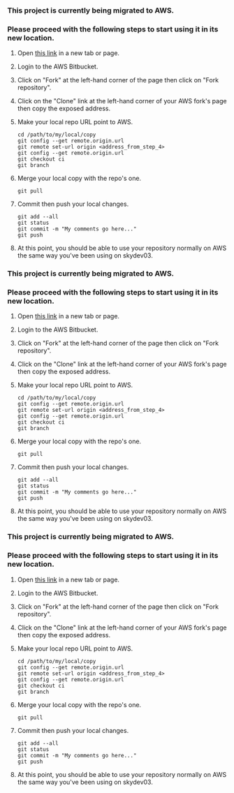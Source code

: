 ### This project is currently being migrated to AWS.

### Please proceed with the following steps to start using it in its new location.
1. Open [this link](http://10.61.0.24/bitbucket/projects/HEL/repos/hello/browse "New AWS URL") in a new tab or page.
2. Login to the AWS Bitbucket.
3. Click on "Fork" at the left-hand corner of the page then click on "Fork repository".
4. Click on the "Clone" link at the left-hand corner of your AWS fork's page then copy the exposed address.
5. Make your local repo URL point to AWS.

	```
	cd /path/to/my/local/copy
	git config --get remote.origin.url
	git remote set-url origin <address_from_step_4>
	git config --get remote.origin.url
	git checkout ci
	git branch
	```

6. Merge your local copy with the repo's one.

	```
	git pull
	```

7. Commit then push your local changes.

	```
	git add --all
	git status
	git commit -m "My comments go here..."
	git push
	```

8. At this point, you should be able to use your repository normally on AWS the same way you've been using on skydev03.
### This project is currently being migrated to AWS.

### Please proceed with the following steps to start using it in its new location.
1. Open [this link](http://skydev03.skytv.co.nz/bitbucket/projects/HEL/repos/hello/browse "New AWS URL") in a new tab or page.
2. Login to the AWS Bitbucket.
3. Click on "Fork" at the left-hand corner of the page then click on "Fork repository".
4. Click on the "Clone" link at the left-hand corner of your AWS fork's page then copy the exposed address.
5. Make your local repo URL point to AWS.

	```
	cd /path/to/my/local/copy
	git config --get remote.origin.url
	git remote set-url origin <address_from_step_4>
	git config --get remote.origin.url
	git checkout ci
	git branch
	```

6. Merge your local copy with the repo's one.

	```
	git pull
	```

7. Commit then push your local changes.

	```
	git add --all
	git status
	git commit -m "My comments go here..."
	git push
	```

8. At this point, you should be able to use your repository normally on AWS the same way you've been using on skydev03.
### This project is currently being migrated to AWS.

### Please proceed with the following steps to start using it in its new location.
1. Open [this link](http://skydev03.skytv.co.nz/bitbucket/projects/HEL/repos/hello/browse "New AWS URL") in a new tab or page.
2. Login to the AWS Bitbucket.
3. Click on "Fork" at the left-hand corner of the page then click on "Fork repository".
4. Click on the "Clone" link at the left-hand corner of your AWS fork's page then copy the exposed address.
5. Make your local repo URL point to AWS.

	```
	cd /path/to/my/local/copy
	git config --get remote.origin.url
	git remote set-url origin <address_from_step_4>
	git config --get remote.origin.url
	git checkout ci
	git branch
	```

6. Merge your local copy with the repo's one.

	```
	git pull
	```

7. Commit then push your local changes.

	```
	git add --all
	git status
	git commit -m "My comments go here..."
	git push
	```

8. At this point, you should be able to use your repository normally on AWS the same way you've been using on skydev03.
